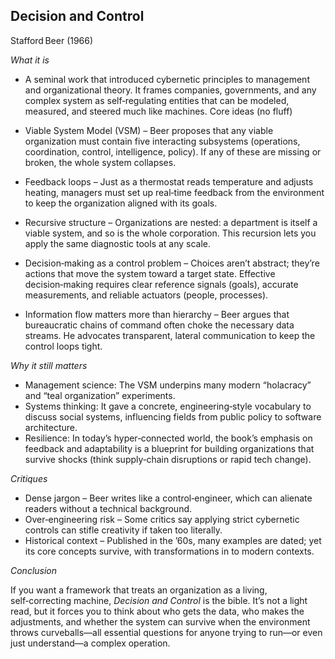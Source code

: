## Decision and Control 

Stafford Beer (1966)

_What it is_

* A seminal work that introduced cybernetic principles to management and organizational theory.
It frames companies, governments, and any complex system as self‑regulating entities that can be modeled, measured, and steered much like machines.
Core ideas (no fluff)

* Viable System Model (VSM) – Beer proposes that any viable organization must contain five interacting subsystems (operations, coordination, control, intelligence, policy). If any of these are missing or broken, the whole system collapses.

* Feedback loops – Just as a thermostat reads temperature and adjusts heating, managers must set up real‑time feedback from the environment to keep the organization aligned with its goals.

* Recursive structure – Organizations are nested: a department is itself a viable system, and so is the whole corporation. This recursion lets you apply the same diagnostic tools at any scale.

* Decision‑making as a control problem – Choices aren’t abstract; they’re actions that move the system toward a target state. Effective decision‑making requires clear reference signals (goals), accurate measurements, and reliable actuators (people, processes).

* Information flow matters more than hierarchy – Beer argues that bureaucratic chains of command often choke the necessary data streams. He advocates transparent, lateral communication to keep the control loops tight.

_Why it still matters_

* Management science: The VSM underpins many modern “holacracy” and “teal organization” experiments.
* Systems thinking: It gave a concrete, engineering‑style vocabulary to discuss social systems, influencing fields from public policy to software architecture.
* Resilience: In today’s hyper‑connected world, the book’s emphasis on feedback and adaptability is a blueprint for building organizations that survive shocks (think supply‑chain disruptions or rapid tech change).

_Critiques_

* Dense jargon – Beer writes like a control‑engineer, which can alienate readers without a technical background.
* Over‑engineering risk – Some critics say applying strict cybernetic controls can stifle creativity if taken too literally.
* Historical context – Published in the ’60s, many examples are dated; yet its core concepts survive, with transformations in to modern contexts.

_Conclusion_

If you want a framework that treats an organization as a living, self‑correcting machine, _Decision and Control_ is the bible. It’s not a light read, but it forces you to think about who gets the data, who makes the adjustments, and whether the system can survive when the environment throws curveballs—all essential questions for anyone trying to run—or even just understand—a complex operation.